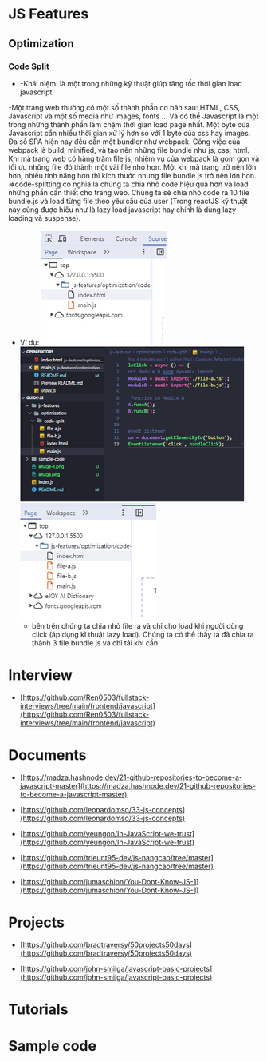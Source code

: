 # JS Features

## Optimization

### Code Split

- -Khái niệm: là một trong những kỹ thuật giúp tăng tốc thời gian load javascript.

-Một trang web thường có một số thành phần cơ bản sau: HTML, CSS, Javascript và một số media như images, fonts … Và có thể Javascript là một trong những thành phần làm chậm thời gian load page nhất. Một byte của Javascript cần nhiều thời gian xử lý hơn so với 1 byte của css hay images. Đa số SPA hiện nay đều cần một bundler như webpack. Công việc của webpack là build, minified, và tạo nên những file bundle như js, css, html. Khi mà trang web có hàng trăm file js, nhiệm vụ của webpack là gom gọn và tối ưu những file đó thành một vài file nhỏ hơn. Một khi mà trang trở nên lớn hơn, nhiều tính năng hơn thì kích thước nhưng file bundle js trở nên lớn hơn.
=>code-splitting có nghĩa là chúng ta chia nhỏ code hiệu quả hơn và load những phần cần thiết cho trang web. Chúng ta sẽ chia nhỏ code ra 10 file bundle.js và load từng file theo yêu cầu của user (Trong reactJS kỹ thuật này cũng được hiểu như là lazy load javascript hay chính là dùng lazy-loading và suspense).

- Ví dụ: ![alt text](./assets/js-features/optimization/code-split/image.png) ![alt text](./assets/js-features/optimization/code-split/image-2.png) ![alt text](./assets/js-features/optimization/code-split/image-1.png)
  - bên trên chúng ta chia nhỏ file ra và chỉ cho load khi người dùng click (áp dụng kĩ thuật lazy load). Chúng ta có thể thấy ta đã chia ra thành 3 file bundle js và chỉ tải khi cần

# Interview

- [https://github.com/Ren0503/fullstack-interviews/tree/main/frontend/javascript](https://github.com/Ren0503/fullstack-interviews/tree/main/frontend/javascript)

# Documents

- [https://madza.hashnode.dev/21-github-repositories-to-become-a-javascript-master](https://madza.hashnode.dev/21-github-repositories-to-become-a-javascript-master)

- [https://github.com/leonardomso/33-js-concepts](https://github.com/leonardomso/33-js-concepts)

- [https://github.com/yeungon/In-JavaScript-we-trust](https://github.com/yeungon/In-JavaScript-we-trust)

- [https://github.com/trieunt95-dev/js-nangcao/tree/master](https://github.com/trieunt95-dev/js-nangcao/tree/master)

- [https://github.com/jumaschion/You-Dont-Know-JS-1](https://github.com/jumaschion/You-Dont-Know-JS-1)

# Projects

- [https://github.com/bradtraversy/50projects50days](https://github.com/bradtraversy/50projects50days)

- [https://github.com/john-smilga/javascript-basic-projects](https://github.com/john-smilga/javascript-basic-projects)

# Tutorials

# Sample code
